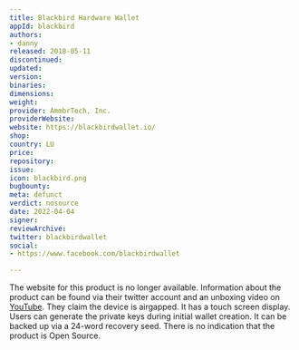 ```yaml
---
title: Blackbird Hardware Wallet
appId: blackbird
authors:
- danny
released: 2018-05-11
discontinued: 
updated: 
version: 
binaries: 
dimensions: 
weight: 
provider: AmmbrTech, Inc.
providerWebsite: 
website: https://blackbirdwallet.io/
shop: 
country: LU
price: 
repository: 
issue: 
icon: blackbird.png
bugbounty: 
meta: defunct
verdict: nosource
date: 2022-04-04
signer: 
reviewArchive: 
twitter: blackbirdwallet
social:
- https://www.facebook.com/blackbirdwallet

---
```


The website for this product is no longer available. Information about the product can be found via their twitter account and an unboxing video on [YouTube](https://www.youtube.com/watch?v=cExXitndmvc). They claim the device is airgapped. It has a touch screen display. Users can generate the private keys during initial wallet creation. It can be backed up via a 24-word recovery seed. There is no indication that the product is Open Source.


